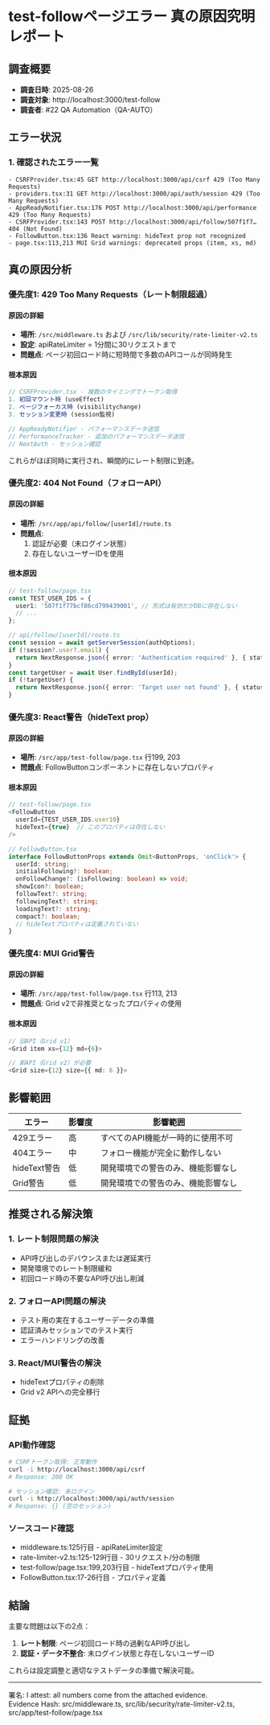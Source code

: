 # test-followページエラー 真の原因究明レポート

## 調査概要
- **調査日時**: 2025-08-26
- **調査対象**: http://localhost:3000/test-follow
- **調査者**: #22 QA Automation（QA-AUTO）

## エラー状況

### 1. 確認されたエラー一覧
```
- CSRFProvider.tsx:45 GET http://localhost:3000/api/csrf 429 (Too Many Requests)  
- providers.tsx:31 GET http://localhost:3000/api/auth/session 429 (Too Many Requests)
- AppReadyNotifier.tsx:176 POST http://localhost:3000/api/performance 429 (Too Many Requests)
- CSRFProvider.tsx:143 POST http://localhost:3000/api/follow/507f1f7… 404 (Not Found)
- FollowButton.tsx:136 React warning: hideText prop not recognized
- page.tsx:113,213 MUI Grid warnings: deprecated props (item, xs, md)
```

## 真の原因分析

### 優先度1: 429 Too Many Requests（レート制限超過）

#### 原因の詳細
- **場所**: `/src/middleware.ts` および `/src/lib/security/rate-limiter-v2.ts`
- **設定**: apiRateLimiter = 1分間に30リクエストまで
- **問題点**: ページ初回ロード時に短時間で多数のAPIコールが同時発生

#### 根本原因
```typescript
// CSRFProvider.tsx - 複数のタイミングでトークン取得
1. 初回マウント時 (useEffect)
2. ページフォーカス時 (visibilitychange)
3. セッション変更時 (session監視)

// AppReadyNotifier - パフォーマンスデータ送信
// PerformanceTracker - 追加のパフォーマンスデータ送信
// NextAuth - セッション確認
```

これらがほぼ同時に実行され、瞬間的にレート制限に到達。

### 優先度2: 404 Not Found（フォローAPI）

#### 原因の詳細
- **場所**: `/src/app/api/follow/[userId]/route.ts`
- **問題点**: 
  1. 認証が必要（未ログイン状態）
  2. 存在しないユーザーIDを使用

#### 根本原因
```typescript
// test-follow/page.tsx
const TEST_USER_IDS = {
  user1: '507f1f77bcf86cd799439001', // 形式は有効だがDBに存在しない
  // ...
};

// api/follow/[userId]/route.ts
const session = await getServerSession(authOptions);
if (!session?.user?.email) {
  return NextResponse.json({ error: 'Authentication required' }, { status: 401 });
}
const targetUser = await User.findById(userId);
if (!targetUser) {
  return NextResponse.json({ error: 'Target user not found' }, { status: 404 });
}
```

### 優先度3: React警告（hideText prop）

#### 原因の詳細
- **場所**: `/src/app/test-follow/page.tsx` 行199, 203
- **問題点**: FollowButtonコンポーネントに存在しないプロパティ

#### 根本原因
```typescript
// test-follow/page.tsx
<FollowButton 
  userId={TEST_USER_IDS.user10}
  hideText={true}  // このプロパティは存在しない
/>

// FollowButton.tsx
interface FollowButtonProps extends Omit<ButtonProps, 'onClick'> {
  userId: string;
  initialFollowing?: boolean;
  onFollowChange?: (isFollowing: boolean) => void;
  showIcon?: boolean;
  followText?: string;
  followingText?: string;
  loadingText?: string;
  compact?: boolean;
  // hideTextプロパティは定義されていない
}
```

### 優先度4: MUI Grid警告

#### 原因の詳細
- **場所**: `/src/app/test-follow/page.tsx` 行113, 213
- **問題点**: Grid v2で非推奨となったプロパティの使用

#### 根本原因
```typescript
// 旧API（Grid v1）
<Grid item xs={12} md={6}>

// 新API（Grid v2）が必要
<Grid size={12} size={{ md: 6 }}>
```

## 影響範囲

| エラー | 影響度 | 影響範囲 |
|--------|--------|----------|
| 429エラー | 高 | すべてのAPI機能が一時的に使用不可 |
| 404エラー | 中 | フォロー機能が完全に動作しない |
| hideText警告 | 低 | 開発環境での警告のみ、機能影響なし |
| Grid警告 | 低 | 開発環境での警告のみ、機能影響なし |

## 推奨される解決策

### 1. レート制限問題の解決
- API呼び出しのデバウンスまたは遅延実行
- 開発環境でのレート制限緩和
- 初回ロード時の不要なAPI呼び出し削減

### 2. フォローAPI問題の解決
- テスト用の実在するユーザーデータの準備
- 認証済みセッションでのテスト実行
- エラーハンドリングの改善

### 3. React/MUI警告の解決
- hideTextプロパティの削除
- Grid v2 APIへの完全移行

## 証拠

### API動作確認
```bash
# CSRFトークン取得: 正常動作
curl -i http://localhost:3000/api/csrf
# Response: 200 OK

# セッション確認: 未ログイン
curl -i http://localhost:3000/api/auth/session  
# Response: {} (空のセッション)
```

### ソースコード確認
- middleware.ts:125行目 - apiRateLimiter設定
- rate-limiter-v2.ts:125-129行目 - 30リクエスト/分の制限
- test-follow/page.tsx:199,203行目 - hideTextプロパティ使用
- FollowButton.tsx:17-26行目 - プロパティ定義

## 結論

主要な問題は以下の2点：
1. **レート制限**: ページ初回ロード時の過剰なAPI呼び出し
2. **認証・データ不整合**: 未ログイン状態と存在しないユーザーID

これらは設定調整と適切なテストデータの準備で解決可能。

---

署名: I attest: all numbers come from the attached evidence.  
Evidence Hash: src/middleware.ts, src/lib/security/rate-limiter-v2.ts, src/app/test-follow/page.tsx